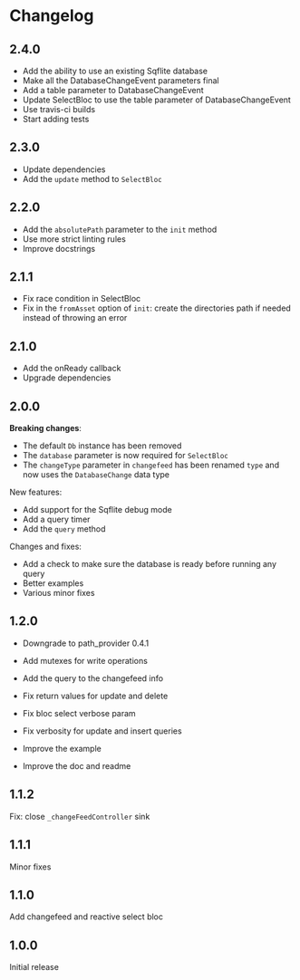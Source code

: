 # Changelog

## 2.4.0

- Add the ability to use an existing Sqflite database
- Make all the DatabaseChangeEvent parameters final
- Add a table parameter to DatabaseChangeEvent
- Update SelectBloc to use the table parameter of DatabaseChangeEvent
- Use travis-ci builds
- Start adding tests 

## 2.3.0

- Update dependencies
- Add the `update` method to `SelectBloc`

## 2.2.0

- Add the `absolutePath` parameter to the `init` method
- Use more strict linting rules
- Improve docstrings

## 2.1.1

- Fix race condition in SelectBloc
- Fix in the `fromAsset` option of `init`: create the directories path if needed instead of throwing an error

## 2.1.0

- Add the onReady callback
- Upgrade dependencies

## 2.0.0

**Breaking changes**:

- The default `Db` instance has been removed
- The `database` parameter is now required for `SelectBloc`
- The `changeType` parameter in `changefeed` has been renamed `type` and now uses the `DatabaseChange` data type

New features:

- Add support for the Sqflite debug mode
- Add a query timer
- Add the `query` method

Changes and fixes:

- Add a check to make sure the database is ready before running any query
- Better examples
- Various minor fixes


## 1.2.0

- Downgrade to path_provider 0.4.1
- Add mutexes for write operations
- Add the query to the changefeed info

- Fix return values for update and delete
- Fix bloc select verbose param
- Fix verbosity for update and insert queries
- Improve the example
- Improve the doc and readme

## 1.1.2

Fix: close `_changeFeedController` sink

## 1.1.1

Minor fixes

## 1.1.0

Add changefeed and reactive select bloc

## 1.0.0

Initial release

